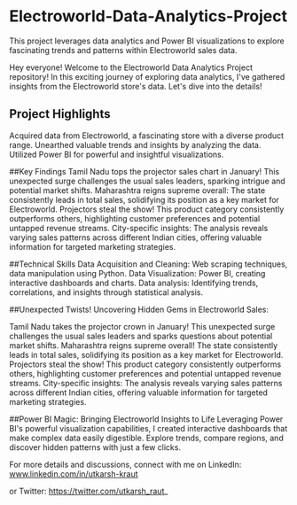 # Electroworld-Data-Analytics-Project
This project leverages data analytics and Power BI visualizations to explore fascinating trends and patterns within Electroworld sales data.

Hey everyone! Welcome to the Electroworld Data Analytics Project repository! In this exciting journey of exploring data analytics, I've gathered insights from the Electroworld store's data. Let's dive into the details!

## Project Highlights
Acquired data from Electroworld, a fascinating store with a diverse product range.
Unearthed valuable trends and insights by analyzing the data.
Utilized Power BI for powerful and insightful visualizations.

##Key Findings
Tamil Nadu tops the projector sales chart in January! This unexpected surge challenges the usual sales leaders, sparking intrigue and potential market shifts.
Maharashtra reigns supreme overall: The state consistently leads in total sales, solidifying its position as a key market for Electroworld.
Projectors steal the show! This product category consistently outperforms others, highlighting customer preferences and potential untapped revenue streams.
City-specific insights: The analysis reveals varying sales patterns across different Indian cities, offering valuable information for targeted marketing strategies.

##Technical Skills
Data Acquisition and Cleaning: Web scraping techniques, data manipulation using Python.
Data Visualization: Power BI, creating interactive dashboards and charts.
Data analysis: Identifying trends, correlations, and insights through statistical analysis.

##Unexpected Twists! Uncovering Hidden Gems in Electroworld Sales:

Tamil Nadu takes the projector crown in January! This unexpected surge challenges the usual sales leaders and sparks questions about potential market shifts.
Maharashtra reigns supreme overall! The state consistently leads in total sales, solidifying its position as a key market for Electroworld.
Projectors steal the show! This product category consistently outperforms others, highlighting customer preferences and potential untapped revenue streams.
City-specific insights: The analysis reveals varying sales patterns across different Indian cities, offering valuable information for targeted marketing strategies.

##Power BI Magic: Bringing Electroworld Insights to Life
Leveraging Power BI's powerful visualization capabilities, I created interactive dashboards that make complex data easily digestible. Explore trends, compare regions, and discover hidden patterns with just a few clicks.

For more details and discussions, connect with me on LinkedIn: www.linkedin.com/in/utkarsh-kraut

 or Twitter: https://twitter.com/utkarsh_raut_
